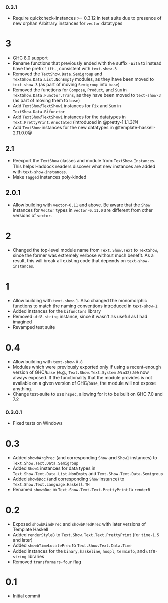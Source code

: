 ### 0.3.1
* Require quickcheck-instances >= 0.3.12 in test suite due to presence of new orphan Arbitrary instances for `vector` datatypes

# 3
* GHC 8.0 support
* Rename functions that previously ended with the suffix `-With` to instead have the prefix `lift-`, consistent with `text-show-3`
* Removed the `TextShow.Data.Semigroup` and `TextShow.Data.List.NonEmpty` modules, as they have been moved to `text-show-3` (as part of moving `Semigroup` into `base`)
* Removed the functions for `Compose`, `Product`, and `Sum` in `TextShow.Data.Functor.Trans`, as they have been moved to `text-show-3` (as part of moving them to `base`)
* Add `TextShow`/`TextShow1` instances for `Fix` and `Sum` in `TextShow.Data.Bifunctor`
* Add `TextShow`/`TextShow1` instances for the datatypes in `Text.PrettyPrint.Annotated` (introduced in @pretty-1.1.1.3@)
* Add `TextShow` instances for the new datatypes in @template-haskell-2.11.0.0@

## 2.1
* Reexport the `TextShow` classes and module from `TextShow.Instances`. This helps Haddock readers discover what new instances are added with `text-show-instances`.
* Make `Tagged` instances poly-kinded

## 2.0.1
* Allow building with `vector-0.11` and above. Be aware that the `Show` instances for `Vector` types in `vector-0.11.0` are different from other versions of `vector`.

# 2
* Changed the top-level module name from `Text.Show.Text` to `TextShow`, since the former was extremely verbose without much benefit. As a result, this will break all existing code that depends on `text-show-instances`.

# 1
* Allow building with `text-show-1`. Also changed the monomorphic functions to match the naming conventions introduced in `text-show-1`.
* Added instances for the `bifunctors` library
* Removed `utf8-string` instance, since it wasn't as useful as I had imagined
* Revamped test suite

# 0.4
* Allow building with `text-show-0.8`
* Modules which were previously exported only if using a recent-enough version of GHC/`base` (e.g., `Text.Show.Text.System.Win32`) are now always exposed. If the functionality that the module provides is not available on a given version of GHC/`base`, the module will not expose anything.
* Change test-suite to use `hspec`, allowing for it to be built on GHC 7.0 and 7.2

### 0.3.0.1
* Fixed tests on Windows

# 0.3
* Added `showbArgPrec` (and corresponding `Show` and `Show1` instances) to `Text.Show.Text.Data.Semigroup`
* Added `Show1` instances for data types in `Text.Show.Text.Data.List.NonEmpty` and `Text.Show.Text.Data.Semigroup`
* Added `showbDoc` (and corresponding `Show` instance) to `Text.Show.Text.Language.Haskell.TH`
* Renamed `showbDoc` in `Text.Show.Text.Text.PrettyPrint` to `renderB`

# 0.2
* Exposed `showbKindPrec` and `showbPredPrec` with later versions of Template Haskell
* Added `renderStyleB` to `Text.Show.Text.Text.PrettyPrint` (for `time-1.5` and later)
* Added `showbTimeLocalePrec` to `Text.Show.Text.Data.Time`
* Added instances for the `binary`, `haskeline`, `hoopl`, `terminfo`, and `utf8-string` libraries
* Removed `transformers-four` flag

# 0.1
* Initial commit
